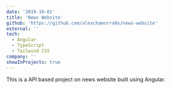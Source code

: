 ```yaml
---
date: '2019-10-01'
title: 'News Website'
github: 'https://github.com/alexchamorro0x/news-website'
external: ''
tech:
  - Angular
  - TypeScript
  - Tailwind CSS
company: ''
showInProjects: true
---
```


This is a API based project on news website built using Angular.
